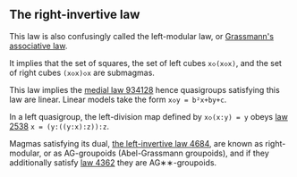 ## The right-invertive law

This law is also confusingly called the left-modular law, or [Grassmann's associative law](https://arxiv.org/abs/1007.2285).

It implies that the set of squares, the set of left cubes `x◇(x◇x)`, and the set of right cubes `(x◇x)◇x` are submagmas.

This law implies the [medial law 934128](https://teorth.github.io/equational_theories/implications/?934128) hence quasigroups satisfying this law are linear.  Linear models take the form `x◇y = b²x+by+c`.

In a left quasigroup, the left-division map defined by `x◇(x:y) = y` obeys [law 2538](https://teorth.github.io/equational_theories/implications/?2538) `x = (y:((y:x):z)):z`.

Magmas satisfying its dual, [the left-invertive law 4684](https://teorth.github.io/equational_theories/implications/?4684), are known as right-modular, or as AG-groupoids (Abel-Grassmann groupoids), and if they additionally satisfy [law 4362](https://teorth.github.io/equational_theories/implications/?4362) they are AG∗∗-groupoids.
